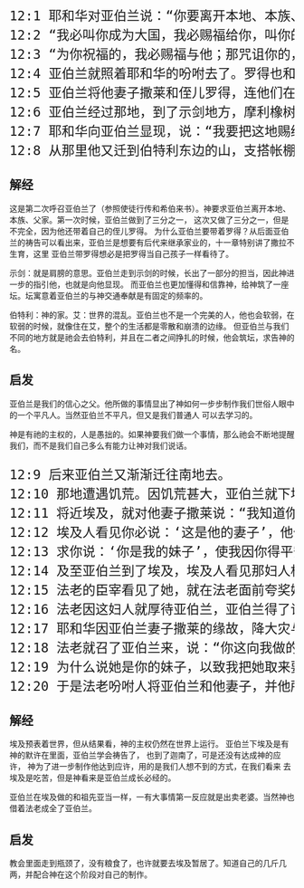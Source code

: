 <pre style="font-size: 23px;">
12:1 耶和华对亚伯兰说：“你要离开本地、本族、父家，往我所要指示你的地去。”
12:2 “我必叫你成为大国，我必赐福给你，叫你的名为大，你也要叫别人得福。”
12:3 “为你祝福的，我必赐福与他；那咒诅你的，我必咒诅他。地上的万族都要因你得福。”
12:4 亚伯兰就照着耶和华的吩咐去了。罗得也和他同去。亚伯兰出哈兰的时候，年七十五岁。
12:5 亚伯兰将他妻子撒莱和侄儿罗得，连他们在哈兰所积蓄的财物、所得的人口，都带往迦南地去。他们就到了迦南地。
12:6 亚伯兰经过那地，到了示剑地方，摩利橡树那里。那时迦南人住在那地。
12:7 耶和华向亚伯兰显现，说：“我要把这地赐给你的后裔。”亚伯兰就在那里为向他显现的耶和华筑了一座坛。
12:8 从那里他又迁到伯特利东边的山，支搭帐棚。西边是伯特利，东边是艾。他在那里又为耶和华筑了一座坛，求告耶和华的名。
</pre>

## 解经

这是第二次呼召亚伯兰了（参照使徒行传和希伯来书）。神要求亚伯兰离开本地、本族、父家。第一次时候，亚伯兰做到了三分之一，
这次又做了三分之一，但是不完全，因为他还带着自己的侄儿罗得。
为什么亚伯兰要带着罗得？从后面亚伯兰的祷告可以看出来，亚伯兰是想要有后代来继承家业的，十一章特别讲了撒拉不生育，这里
亚伯兰带罗得想必是把罗得当自己孩子一样看待了。

示剑：就是肩膀的意思。亚伯兰走到示剑的时候，长出了一部分的担当，因此神进一步的指引他，也就是向他显现。
而亚伯兰也更加懂得和信靠神，给神筑了一座坛。坛寓意着亚伯兰的与神交通奉献是有固定的频率的。

伯特利：神的家。艾：世界的混乱。亚伯兰也不是一个完美的人，他也会软弱，在软弱的时候，就像住在艾，整个的生活都是零散和崩溃的边缘。
但亚伯兰与我们不同的地方就是祂会去伯特利，并且在二者之间挣扎的时候，他会筑坛，求告神的名。

## 启发

亚伯兰是我们的信心之父。他所做的事情显出了神如何一步步制作我们世俗人眼中的一个平凡人。当然亚伯兰不平凡，但又是我们普通人
可以去学习的。

神是有祂的主权的，人是愚拙的。如果神要我们做一个事情，那么祂会不断地提醒我们，而不是我们自己多么有能力让神对我们说话。

<pre style="font-size: 23px;">
12:9 后来亚伯兰又渐渐迁往南地去。
12:10 那地遭遇饥荒。因饥荒甚大，亚伯兰就下埃及去，要在那里暂居。
12:11 将近埃及，就对他妻子撒莱说：“我知道你是容貌俊美的妇人。
12:12 埃及人看见你必说：‘这是他的妻子’，他们就要杀我，却叫你存活。
12:13 求你说：‘你是我的妹子’，使我因你得平安，我的命也因你存活。”
12:14 及至亚伯兰到了埃及，埃及人看见那妇人极其美貌。
12:15 法老的臣宰看见了她，就在法老面前夸奖她。那妇人就被带进法老的宫去。
12:16 法老因这妇人就厚待亚伯兰，亚伯兰得了许多牛、羊、骆驼、公驴、母驴、仆婢。
12:17 耶和华因亚伯兰妻子撒莱的缘故，降大灾与法老和他的全家。
12:18 法老就召了亚伯兰来，说：“你这向我做的是什么事呢？为什么没有告诉我她是你的妻子？
12:19 为什么说她是你的妹子，以致我把她取来要作我的妻子？现在你的妻子在这里，可以带她走吧！”
12:20 于是法老吩咐人将亚伯兰和他妻子，并他所有的都送走了。
</pre>

## 解经

埃及预表着世界，但从结果看，神的主权仍然在世界上运行。 亚伯兰下埃及是有神的默许在里面，亚伯兰学会祷告了，
也到了迦南了，可是还没有达成神的应许， 神为了进一步制作他达到应许，用的是我们人想不到的方式，在我们看来
去埃及是吃苦，但是神看来是亚伯兰成长必经的。

亚伯兰在埃及做的和祖先亚当一样，一有大事情第一反应就是出卖老婆。当然神也借着法老成全了亚伯兰。

## 启发

教会里面走到瓶颈了，没有粮食了，也许就要去埃及暂居了。知道自己的几斤几两，并配合神在这个阶段对自己的制作。